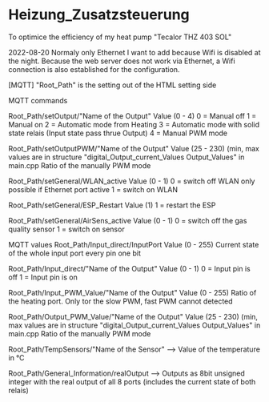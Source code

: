 # Heizung_Zusatzsteuerung
To optimice the efficiency of my heat pump "Tecalor THZ 403 SOL"


2022-08-20
Normaly only Ethernet I want to add because Wifi is disabled at the night.
Because the web server does not work via Ethernet, a Wifi connection is also established for the configuration.

[MQTT]
"Root_Path" is the setting out of the HTML setting side 

MQTT commands

Root_Path/setOutput/"Name of the Output"
Value (0 - 4)
0 = Manual off
1 = Manual on
2 = Automatic mode from Heating
3 = Automatic mode with solid state relais (Input state pass thrue Output)
4 = Manual PWM mode 

Root_Path/setOutputPWM/"Name of the Output"
Value (25 - 230) (min, max values are in structure "digital_Output_current_Values Output_Values" in main.cpp
Ratio of the manually PWM mode 


Root_Path/setGeneral/WLAN_active
Value (0 - 1)
0 = switch off WLAN only possible if Ethernet port active
1 = switch on WLAN

Root_Path/setGeneral/ESP_Restart
Value (1)
1 = restart the ESP

Root_Path/setGeneral/AirSens_active
Value (0 - 1)
0 = switch off the gas quality sensor
1 = switch on sensor

MQTT values
Root_Path/Input_direct/InputPort
Value (0 - 255)
Current state of the whole input port every pin one bit

Root_Path/Input_direct/"Name of the Output"
Value (0 - 1)
0 = Input pin is off
1 = Input pin is on

Root_Path/Input_PWM_Value/"Name of the Output"
Value (0 - 255)
Ratio of the heating port. Only tor the slow PWM, fast PWM cannot detected 

Root_Path/Output_PWM_Value/"Name of the Output"
Value (25 - 230) (min, max values are in structure "digital_Output_current_Values Output_Values" in main.cpp
Ratio of the manually PWM mode 

Root_Path/TempSensors/"Name of the Sensor"
--> Value of the temperature in °C

Root_Path/General_Information/realOutput
--> Outputs as 8bit unsigned integer with the real output of all 8 ports (includes the current state of both relais)

